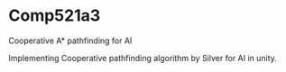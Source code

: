 # Comp521a3
Cooperative A* pathfinding for AI

Implementing Cooperative pathfinding algorithm by Silver for AI in unity.

